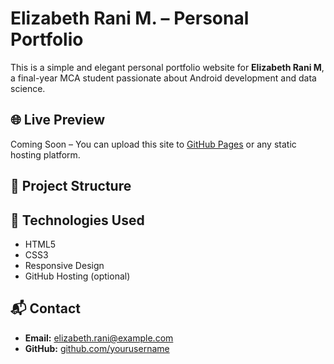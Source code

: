 # Elizabeth Rani M. – Personal Portfolio

This is a simple and elegant personal portfolio website for **Elizabeth Rani M**, a final-year MCA student passionate about Android development and data science.

## 🌐 Live Preview

Coming Soon – You can upload this site to [GitHub Pages](https://pages.github.com/) or any static hosting platform.

## 📁 Project Structure


## 🚀 Technologies Used

- HTML5
- CSS3
- Responsive Design
- GitHub Hosting (optional)

## 📬 Contact

- **Email:** elizabeth.rani@example.com  
- **GitHub:** [github.com/yourusername](https://github.com/yourusername)


